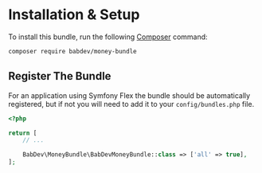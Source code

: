 # Installation & Setup

To install this bundle, run the following [Composer](https://getcomposer.org/) command:

```bash
composer require babdev/money-bundle
```

## Register The Bundle

For an application using Symfony Flex the bundle should be automatically registered, but if not you will need to add it to your `config/bundles.php` file.

```php
<?php

return [
    // ...

    BabDev\MoneyBundle\BabDevMoneyBundle::class => ['all' => true],
];
```
